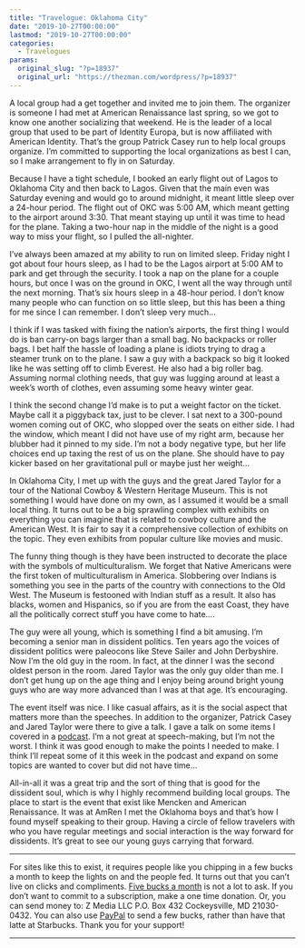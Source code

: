 ```yaml
---
title: "Travelogue: Oklahoma City"
date: "2019-10-27T00:00:00"
lastmod: "2019-10-27T00:00:00"
categories:
  - Travelogues
params:
  original_slug: "?p=18937"
  original_url: "https://thezman.com/wordpress/?p=18937"
---
```


A local group had a get together and invited me to join them. The
organizer is someone I had met at American Renaissance last spring, so
we got to know one another socializing that weekend. He is the leader of
a local group that used to be part of Identity Europa, but is now
affiliated with American Identity. That’s the group Patrick Casey run to
help local groups organize. I’m committed to supporting the local
organizations as best I can, so I make arrangement to fly in on
Saturday.

Because I have a tight schedule, I booked an early flight out of Lagos
to Oklahoma City and then back to Lagos. Given that the main even was
Saturday evening and would go to around midnight, it meant little sleep
over a 24-hour period. The flight out of OKC was 5:00 AM, which meant
getting to the airport around 3:30. That meant staying up until it was
time to head for the plane. Taking a two-hour nap in the middle of the
night is a good way to miss your flight, so I pulled the all-nighter.

I’ve always been amazed at my ability to run on limited sleep. Friday
night I got about four hours sleep, as I had to be the Lagos airport at
5:00 AM to park and get through the security. I took a nap on the plane
for a couple hours, but once I was on the ground in OKC, I went all the
way through until the next morning. That’s six hours sleep in a 48-hour
period. I don’t know many people who can function on so little sleep,
but this has been a thing for me since I can remember. I don’t sleep
very much…

I think if I was tasked with fixing the nation’s airports, the first
thing I would do is ban carry-on bags larger than a small bag. No
backpacks or roller bags. I bet half the hassle of loading a plane is
idiots trying to drag a steamer trunk on to the plane. I saw a guy with
a backpack so big it looked like he was setting off to climb Everest. He
also had a big roller bag. Assuming normal clothing needs, that guy was
lugging around at least a week’s worth of clothes, even assuming some
heavy winter gear.

I think the second change I’d make is to put a weight factor on the
ticket. Maybe call it a piggyback tax, just to be clever. I sat next to
a 300-pound women coming out of OKC, who slopped over the seats on
either side. I had the window, which meant I did not have use of my
right arm, because her blubber had it pinned to my side. I’m not a body
negative type, but her life choices end up taxing the rest of us on the
plane. She should have to pay kicker based on her gravitational pull or
maybe just her weight…

In Oklahoma City, I met up with the guys and the great Jared Taylor for
a tour of the National Cowboy & Western Heritage Museum. This is not
something I would have done on my own, as I assumed it would be a small
local thing. It turns out to be a big sprawling complex with exhibits on
everything you can imagine that is related to cowboy culture and the
American West. It is fair to say it a comprehensive collection of
exhibits on the topic. They even exhibits from popular culture like
movies and music.

The funny thing though is they have been instructed to decorate the
place with the symbols of multiculturalism. We forget that Native
Americans were the first token of multiculturalism in America.
Slobbering over Indians is something you see in the parts of the country
with connections to the Old West. The Museum is festooned with Indian
stuff as a result. It also has blacks, women and Hispanics, so if you
are from the east Coast, they have all the politically correct stuff you
have come to hate….

The guy were all young, which is something I find a bit amusing. I’m
becoming a senior man in dissident politics. Ten years ago the voices of
dissident politics were paleocons like Steve Sailer and John Derbyshire.
Now I’m the old guy in the room. In fact, at the dinner I was the second
oldest person in the room. Jared Taylor was the only guy older than me.
I don’t get hung up on the age thing and I enjoy being around bright
young guys who are way more advanced than I was at that age. It’s
encouraging.

The event itself was nice. I like casual affairs, as it is the social
aspect that matters more than the speeches. In addition to the
organizer, Patrick Casey and Jared Taylor were there to give a talk. I
gave a talk on some items I covered in a
<a href="https://www.youtube.com/watch?v=5DCG7SZPdvU&amp;t=2316s"
rel="noopener noreferrer" target="_blank">podcast</a>. I’m a not great
at speech-making, but I’m not the worst. I think it was good enough to
make the points I needed to make. I think I’ll repeat some of it this
week in the podcast and expand on some topics are wanted to cover but
did not have time…

All-in-all it was a great trip and the sort of thing that is good for
the dissident soul, which is why I highly recommend building local
groups. The place to start is the event that exist like Mencken and
American Renaissance. It was at AmRen I met the Oklahoma boys and that’s
how I found myself speaking to their group. Having a circle of fellow
travelers with who you have regular meetings and social interaction is
the way forward for dissidents. It’s great to see our young guys
carrying that forward.

------------------------------------------------------------------------

For sites like this to exist, it requires people like you chipping in a
few bucks a month to keep the lights on and the people fed. It turns out
that you can’t live on clicks and compliments.
<a href="https://www.subscribestar.com/the-z-blog"
rel="noopener noreferrer" target="_blank">Five bucks a month</a> is not
a lot to ask. If you don’t want to commit to a subscription, make a one
time donation. Or, you can send money to: Z Media LLC P.O. Box 432
Cockeysville, MD 21030-0432. You can also use <a
href="https://www.paypal.com/cgi-bin/webscr?cmd=_s-xclick&amp;hosted_button_id=UDAS2Q8JYA6CN&amp;source=url"
rel="noopener noreferrer" target="_blank">PayPal</a> to send a few
bucks, rather than have that latte at Starbucks. Thank you for your
support!

------------------------------------------------------------------------
